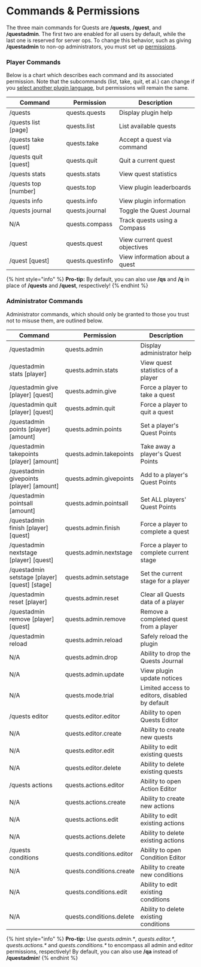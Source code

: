 # Commands & Permissions

The three main commands for Quests are **/quests**, **/quest**, and **/questadmin**. The first two are enabled for all users by default, while the last one is reserved for server ops. To change this behavior, such as giving **/questadmin** to non-op administrators, you must set up [permissions](https://bukkit.gamepedia.com/Understanding_Permissions).

### Player Commands

Below is a chart which describes each command and its associated permission. Note that the subcommands (list, take, quit, et al.) can change if you [select another plugin language](https://github.com/PikaMug/Quests/wiki/Translations), but permissions will remain the same.

| Command               | Permission       | Description                    |
| --------------------- | ---------------- | ------------------------------ |
| /quests               | quests.quests    | Display plugin help            |
| /quests list \[page]  | quests.list      | List available quests          |
| /quests take \[quest] | quests.take      | Accept a quest via command     |
| /quests quit \[quest] | quests.quit      | Quit a current quest           |
| /quests stats         | quests.stats     | View quest statistics          |
| /quests top \[number] | quests.top       | View plugin leaderboards       |
| /quests info          | quests.info      | View plugin information        |
| /quests journal       | quests.journal   | Toggle the Quest Journal       |
| N/A                   | quests.compass   | Track quests using a Compass   |
|                       |                  |                                |
| /quest                | quests.quest     | View current quest objectives  |
| /quest \[quest]       | quests.questinfo | View information about a quest |

{% hint style="info" %}
**Pro-tip:** By default, you can also use **/qs** and **/q** in place of **/quests** and **/quest**, respectively!
{% endhint %}

### Administrator Commands

Administrator commands, which should only be granted to those you trust not to misuse them, are outlined below.

| Command                                          | Permission               | Description                                    |
| ------------------------------------------------ | ------------------------ | ---------------------------------------------- |
| /questadmin                                      | quests.admin             | Display administrator help                     |
| /questadmin stats \[player]                      | quests.admin.stats       | View quest statistics of a player              |
| /questadmin give \[player] \[quest]              | quests.admin.give        | Force a player to take a quest                 |
| /questadmin quit \[player] \[quest]              | quests.admin.quit        | Force a player to quit a quest                 |
| /questadmin points \[player] \[amount]           | quests.admin.points      | Set a player's Quest Points                    |
| /questadmin takepoints \[player] \[amount]       | quests.admin.takepoints  | Take away a player's Quest Points              |
| /questadmin givepoints \[player] \[amount]       | quests.admin.givepoints  | Add to a player's Quest Points                 |
| /questadmin pointsall \[amount]                  | quests.admin.pointsall   | Set ALL players' Quest Points                  |
| /questadmin finish \[player] \[quest]            | quests.admin.finish      | Force a player to complete a quest             |
| /questadmin nextstage \[player] \[quest]         | quests.admin.nextstage   | Force a player to complete current stage       |
| /questadmin setstage \[player] \[quest] \[stage] | quests.admin.setstage    | Set the current stage for a player             |
| /questadmin reset \[player]                      | quests.admin.reset       | Clear all Quests data of a player              |
| /questadmin remove \[player] \[quest]            | quests.admin.remove      | Remove a completed quest from a player         |
| /questadmin reload                               | quests.admin.reload      | Safely reload the plugin                       |
| N/A                                              | quests.admin.drop        | Ability to drop the Quests Journal             |
| N/A                                              | quests.admin.update      | View plugin update notices                     |
| N/A                                              | quests.mode.trial        | Limited access to editors, disabled by default |
| /quests editor                                   | quests.editor.editor     | Ability to open Quests Editor                  |
| N/A                                              | quests.editor.create     | Ability to create new quests                   |
| N/A                                              | quests.editor.edit       | Ability to edit existing quests                |
| N/A                                              | quests.editor.delete     | Ability to delete existing quests              |
| /quests actions                                  | quests.actions.editor    | Ability to open Action Editor                  |
| N/A                                              | quests.actions.create    | Ability to create new actions                  |
| N/A                                              | quests.actions.edit      | Ability to edit existing actions               |
| N/A                                              | quests.actions.delete    | Ability to delete existing actions             |
| /quests conditions                               | quests.conditions.editor | Ability to open Condition Editor               |
| N/A                                              | quests.conditions.create | Ability to create new conditions               |
| N/A                                              | quests.conditions.edit   | Ability to edit existing conditions            |
| N/A                                              | quests.conditions.delete | Ability to delete existing conditions          |

{% hint style="info" %}
**Pro-tip:** Use _quests.admin.\*_, _quests.editor.\*_, _quests.actions.\*_ and _quests.conditions.\*_ to encompass all admin and editor permissions, respectively! By default, you can also use **/qa** instead of **/questadmin**!
{% endhint %}
